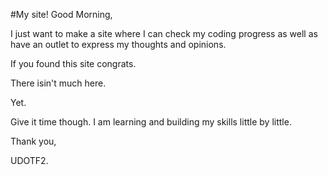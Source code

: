 #My site!
Good Morning,

I just want to make a site where I can check my coding progress as well as have an outlet to express my thoughts and opinions.

If you found this site congrats.

There isin't much here.



Yet.


Give it time though. I am learning and building my skills little by little. 


Thank you,

UDOTF2.